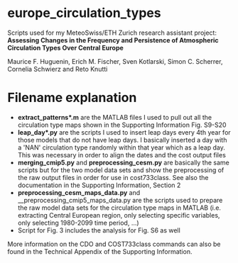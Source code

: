 # europe_circulation_types
Scripts used for my MeteoSwiss/ETH Zurich research assistant project: __Assessing Changes in the Frequency and Persistence of Atmospheric Circulation Types Over Central Europe__

Maurice F. Huguenin, Erich M. Fischer, Sven Kotlarski, Simon C. Scherrer, Cornelia Schwierz and Reto Knutti


# Filename explanation

- __extract_patterns*.m__ are the MATLAB files I used to pull out all the circulation type maps shown in the Supporting Information Fig. S9-S20
- __leap_day*.py__ are the scripts I used to insert leap days every 4th year for those models that do not have leap days. I basically inserted a day with a 'NAN' circulation type randomly within that year which as a leap day. This was necessary in order to align the dates and the cost output files
- __merging_cmip5.py__ and __preprocessing_cesm.py__ are basically the same scripts but for the two model data sets and show the preprocessing of the raw output files in order for use in cost733class. See also the documentation in the Supporting Information, Section 2
- __preprocessing_cesm_maps_data.py__ and __preprocessing_cmip5_maps_data.py are the scripts used to prepare the raw model data sets for the circulation type maps in MATLAB (i.e. extracting Central European region, only selecting specific variables, only selecting 1980-2099 time period, ...)
- Script for Fig. 3 includes the analysis for Fig. S6 as well


More information on the CDO and COST733class commands can also be found in the Technical Appendix of the Supporting Information.
